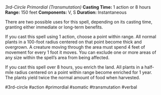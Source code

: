 *3rd-Circle Primordial (Transmutation)*
**Casting Time:** 1 action or 8 hours
**Range:** 150 feet
**Components:** V, S
**Duration:** Instantaneous

There are two possible uses for this spell, depending on its casting time, granting either immediate or long-term benefits.

If you cast this spell using 1 action, choose a point within range. All normal plants in a 100-foot radius centered on that point become thick and overgrown. A creature moving through the area must spend 4 feet of movement for every 1 foot it moves. You can exclude one or more areas of any size within the spell’s area from being affected.

If you cast this spell over 8 hours, you enrich the land. All plants in a half-mile radius centered on a point within range become enriched for 1 year. The plants yield twice the normal amount of food when harvested.

#3rd-circle #action #primordial #somatic #transmutation #verbal
